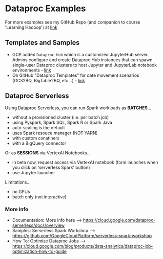 # Dataproc Examples

For more examples see my GitHub Repo (and companion to course 'Learning Hadoop') at [link](https://github.com/lynnlangit/learning-hadoop-and-spark)

## Templates and Samples

- GCP added `Dataproc Hub` which is a customized JupyterHub server. Admins configure and create Dataproc Hub instances that can spawn single-user Dataproc clusters to host Jupyter and JupyterLab notebook environments - [link](https://cloud.google.com/dataproc/docs/tutorials/dataproc-hub-admins)
- On GitHub "Dataproc Templates" for date movement scenarios (GCS2BQ, BigTable2BQ, etc...) - [link](https://github.com/GoogleCloudPlatform/dataproc-templates/blob/main/README.md)

## Dataproc Serverless

Using Dataproc Serverless, you can run Spark workloads as **BATCHES**...
- without a provisioned cluster (i.e. per batch job)
- using Pyspark, Spark SQL, Spark R or Spark Java
- auto-scaling is the default
- uses Spark resouce manager (NOT YARN)
- with custom conatiners
- with a BigQuery connector

Or as **SESSIONS** via VertexAI Notebooks...
- in beta now, request access via VertexAI notebook (form launches when you click on 'serverless Spark' button)
- use Jupyter launcher


Limitations...
- no GPUs
- batch only (not interactive)

### More Info
- Documentation: More info here --> https://cloud.google.com/dataproc-serverless/docs/overview
- Samples: Serverless Spark Workshop --> https://github.com/GoogleCloudPlatform/serverless-spark-workshop
- How To: Optimize Dataproc Jobs --> https://cloud.google.com/blog/products/data-analytics/dataproc-job-optimization-how-to-guide

